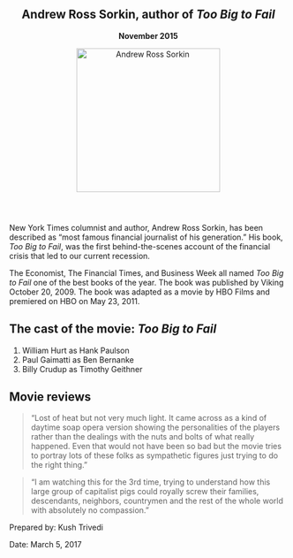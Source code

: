 <html>

<head>
    <meta charset="utf-8">
    <meta name="viewport" content="width=device-width">
    <meta name="description" content="Assignment: First HTML Assignment">
    <title>Assignment</title>
</head>

<body>
<main role="main">
    <article role="article">
        <header role="banner">
            <h1>Andrew Ross Sorkin, author of <i>Too Big to Fail</i></h1>
            <p><b>November 2015</b></p>
            <img src="http://www.andrewrosssorkin.com/wp-content/uploads/2009/10/sorkin_about_pic.jpg" width="260px" alt="Andrew Ross Sorkin">
        </header>
        <section>
            <p>
                New York Times columnist and author, Andrew Ross Sorkin, has been described as &ldquo;most famous financial journalist of his generation.&rdquo; His book, <i>Too Big to Fail</i>, was the first behind-the-scenes account of the financial crisis that led to our current recession.
            </p>
            <p>
                The Economist, The Financial Times, and Business Week all named <i>Too Big to Fail</i> one of the best books of the year. The book was published by Viking October 20, 2009. The book was adapted as a movie by HBO Films and premiered on HBO on May 23, 2011.
            </p>
        </section>
        <section>
            <h2>The cast of the movie: <i>Too Big to Fail</i></h2>
            <ol>
                <li>William Hurt as Hank Paulson</li>
                <li>Paul Gaimatti as Ben Bernanke</li>
                <li>Billy Crudup as Timothy Geithner</li>
            </ol>
        </section>
        <section>
            <h2>Movie reviews</h2>
            <blockquote>
                &ldquo;Lost of heat but not very much light. It came across as a kind of daytime soap opera version showing the personalities of the players rather than the dealings with the nuts and bolts of what really happened. Even that would not have been so bad but the movie tries to portray lots of these folks as sympathetic figures just trying to do the right thing.&rdquo;
            </blockquote>
            <blockquote>
                &ldquo;I am watching this for the 3rd time, trying to understand how this large group of capitalist pigs could royally screw their families, descendants, neighbors, countrymen and the rest of the whole world with absolutely no compassion.&rdquo;
            </blockquote>
        </section>
    </article>
</main>
<footer role="contentinfo">
    <p>Prepared by: Kush Trivedi </p>
    <p>Date: March 5, 2017</p>
</footer>
</body>

</html>
